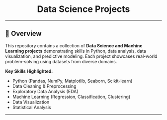 <div align="center">
  <h1>Data Science Projects</h1>
</div>

---

## 📖 Overview
This repository contains a collection of **Data Science and Machine Learning projects** demonstrating skills in Python, data analysis, data visualization, and predictive modeling. Each project showcases real-world problem-solving using datasets from diverse domains.

**Key Skills Highlighted:**
- Python (Pandas, NumPy, Matplotlib, Seaborn, Scikit-learn)
- Data Cleaning & Preprocessing
- Exploratory Data Analysis (EDA)
- Machine Learning (Regression, Classification, Clustering)
- Data Visualization
- Statistical Analysis

---
